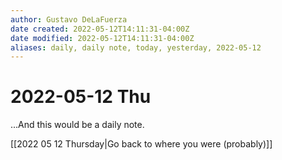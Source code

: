 ```yaml
---
author: Gustavo DeLaFuerza
date created: 2022-05-12T14:11:31-04:00Z
date modified: 2022-05-12T14:11:31-04:00Z
aliases: daily, daily note, today, yesterday, 2022-05-12
---
```


# 2022-05-12 Thu

...And this would be a daily note.

[[2022 05 12 Thursday|Go back to where you were (probably)]]